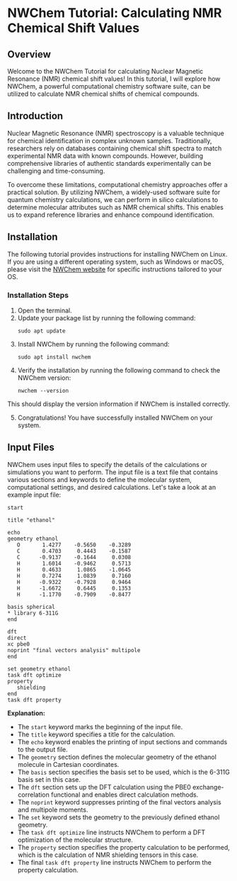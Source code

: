 # NWChem Tutorial: Calculating NMR Chemical Shift Values

## Overview
Welcome to the NWChem Tutorial for calculating Nuclear Magnetic Resonance (NMR) chemical shift values! In this tutorial, I will explore how NWChem, a powerful computational chemistry software suite, can be utilized to calculate NMR chemical shifts of chemical compounds.

## Introduction
Nuclear Magnetic Resonance (NMR) spectroscopy is a valuable technique for chemical identification in complex unknown samples. Traditionally, researchers rely on databases containing chemical shift spectra to match experimental NMR data with known compounds. However, building comprehensive libraries of authentic standards experimentally can be challenging and time-consuming.

To overcome these limitations, computational chemistry approaches offer a practical solution. By utilizing NWChem, a widely-used software suite for quantum chemistry calculations, we can perform in silico calculations to determine molecular attributes such as NMR chemical shifts. This enables us to expand reference libraries and enhance compound identification.

## Installation
The following tutorial provides instructions for installing NWChem on Linux. If you are using a different operating system, such as Windows or macOS, please visit the [NWChem website](https://nwchemgit.github.io/Download.html#nwchem-availability-in-linux-distributions) for specific instructions tailored to your OS.
### Installation Steps
1. Open the terminal.
2. Update your package list by running the following command:
   ```shell
   sudo apt update
3. Install NWChem by running the following command:
   ```shell
   sudo apt install nwchem
4. Verify the installation by running the following command to check the NWChem version:
   ```shell
   nwchem --version
This should display the version information if NWChem is installed correctly.

5. Congratulations! You have successfully installed NWChem on your system.
## Input Files

NWChem uses input files to specify the details of the calculations or simulations you want to perform. The input file is a text file that contains various sections and keywords to define the molecular system, computational settings, and desired calculations. Let's take a look at an example input file:

```none
start

title "ethanol"

echo
geometry ethanol
   O       1.4277    -0.5650    -0.3289
   C       0.4703     0.4443    -0.1587
   C      -0.9137    -0.1644     0.0308
   H       1.6014    -0.9462     0.5713
   H       0.4633     1.0865    -1.0645
   H       0.7274     1.0839     0.7160
   H      -0.9322    -0.7928     0.9464
   H      -1.6672     0.6445     0.1353
   H      -1.1770    -0.7909    -0.8477

basis spherical
* library 6-311G
end

dft
direct
xc pbe0
noprint "final vectors analysis" multipole
end

set geometry ethanol
task dft optimize
property
   shielding
end
task dft property
```

**Explanation:**

- The `start` keyword marks the beginning of the input file.
- The `title` keyword specifies a title for the calculation.
- The `echo` keyword enables the printing of input sections and commands to the output file.
- The `geometry` section defines the molecular geometry of the ethanol molecule in Cartesian coordinates.
- The `basis` section specifies the basis set to be used, which is the 6-311G basis set in this case.
- The `dft` section sets up the DFT calculation using the PBE0 exchange-correlation functional and enables direct calculation methods.
- The `noprint` keyword suppresses printing of the final vectors analysis and multipole moments.
- The `set` keyword sets the geometry to the previously defined ethanol geometry.
- The `task dft optimize` line instructs NWChem to perform a DFT optimization of the molecular structure.
- The `property` section specifies the property calculation to be performed, which is the calculation of NMR shielding tensors in this case.
- The final `task dft property` line instructs NWChem to perform the property calculation.


